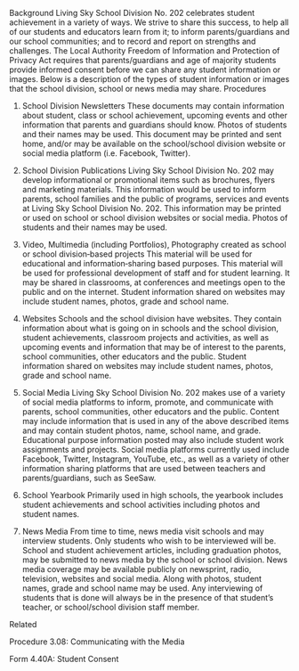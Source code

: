 Background
Living Sky School Division No. 202 celebrates student achievement in a variety of ways. We strive to share this success, to help all of our students and educators learn from it; to inform parents/guardians and our school communities; and to record and report on strengths and challenges. The Local Authority Freedom of Information and Protection of Privacy Act requires that parents/guardians and age of majority students provide informed consent before we can share any student information or images. Below is a description of the types of student information or images that the school division, school or news media may share.
Procedures
1.	School Division Newsletters
These documents may contain information about student, class or school achievement, upcoming events and other information that parents and guardians should know. Photos of students and their names may be used. This document may be printed and sent home, and/or may be available on the school/school division website or social media platform (i.e. Facebook, Twitter).

2.	School Division Publications
Living Sky School Division No. 202 may develop informational or promotional items such as brochures, flyers and marketing materials. This information would be used to inform parents, school families and the public of programs, services and events at Living Sky School Division No. 202. This information may be printed or used on school or school division websites or social media. Photos of students and their names may be used.

3.	Video, Multimedia (including Portfolios), Photography created as school or school division‐based projects
This material will be used for educational and information‐sharing based purposes. This material will be used for professional development of staff and for student learning. It may be shared in classrooms, at conferences and meetings open to the public and on the internet. Student information shared on websites may include student names, photos, grade and school name.

	 
4.	Websites
Schools and the school division have websites. They contain information about what is going on in schools and the school division, student achievements, classroom projects and activities, as well as upcoming events and information that may be of interest to the parents, school communities, other educators and the public. Student information shared on websites may include student names, photos, grade and school name.

5.	Social Media
Living Sky School Division No. 202 makes use of a variety of social media platforms to inform, promote, and communicate with parents, school communities, other educators and the public. Content may include information that is used in any of the above described items and may contain student photos, name, school name, and grade. Educational purpose information posted may also include student work assignments and projects. Social media platforms currently used include Facebook, Twitter, Instagram, YouTube, etc., as well as a variety of other information sharing platforms that are used between teachers and parents/guardians, such as SeeSaw.

6.	School Yearbook
Primarily used in high schools, the yearbook includes student achievements and school activities including photos and student names.

7. 	News Media
From time to time, news media visit schools and may interview students. Only students who wish to be interviewed will be. School and student achievement articles, including graduation photos, may be submitted to news media by the school or school division. News media coverage may be available publicly on newsprint, radio, television, websites and social media. Along with photos, student names, grade and school name may be used. Any interviewing of students that is done will always be in the presence of that student’s teacher, or school/school division staff member.

Related

Procedure 3.08: Communicating with the Media

Form 4.40A: Student Consent
